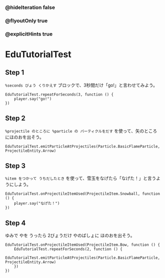 ### @hideIteration false
### @flyoutOnly true
### @explicitHints true

# EduTutorialTest

## Step 1

`%seconds びょう くりかえす` ブロックで、3秒間だけ「go!」と言わせてみよう。

```blocks
EduTutorialTest.repeatForSeconds(3, function () {
    player.say("go!")
})
```

## Step 2

`%projectile のところに %particle の パーティクルをだす` を使って、矢のところにほのおを出そう。

```blocks
EduTutorialTest.emitParticleAtProjectiles(Particle.BasicFlameParticle, ProjectileEntity.Arrow)
```

## Step 3

`%item をつかって うちだしたとき` を使って、雪玉をなげたら「なげた！」と言うようにしよう。

```blocks
EduTutorialTest.onProjectileItemUsed(ProjectileItem.Snowball, function () {
    player.say("なげた！")
})
```

## Step 4

ゆみで やを うったら 2びょうだけ やのばしょに ほのおを出そう。

```blocks
EduTutorialTest.onProjectileItemUsed(ProjectileItem.Bow, function () {
    EduTutorialTest.repeatForSeconds(2, function () {
        EduTutorialTest.emitParticleAtProjectiles(Particle.BasicFlameParticle, ProjectileEntity.Arrow)
    })
})
```
